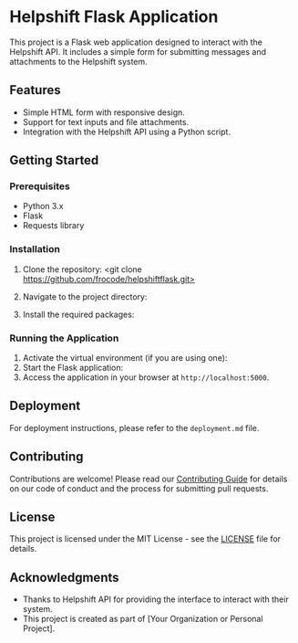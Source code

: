 # Helpshift Flask Application

This project is a Flask web application designed to interact with the Helpshift API. It includes a simple form for submitting messages and attachments to the Helpshift system.

## Features

- Simple HTML form with responsive design.
- Support for text inputs and file attachments.
- Integration with the Helpshift API using a Python script.

## Getting Started

### Prerequisites

- Python 3.x
- Flask
- Requests library

### Installation

1. Clone the repository:
<git clone https://github.com/frocode/helpshiftflask.git>

2. Navigate to the project directory:
3. Install the required packages:

### Running the Application

1. Activate the virtual environment (if you are using one):
2. Start the Flask application:
3. Access the application in your browser at `http://localhost:5000`.

## Deployment

For deployment instructions, please refer to the `deployment.md` file.

## Contributing

Contributions are welcome! Please read our [Contributing Guide](CONTRIBUTING.md) for details on our code of conduct and the process for submitting pull requests.

## License

This project is licensed under the MIT License - see the [LICENSE](LICENSE) file for details.

## Acknowledgments

- Thanks to Helpshift API for providing the interface to interact with their system.
- This project is created as part of [Your Organization or Personal Project].
